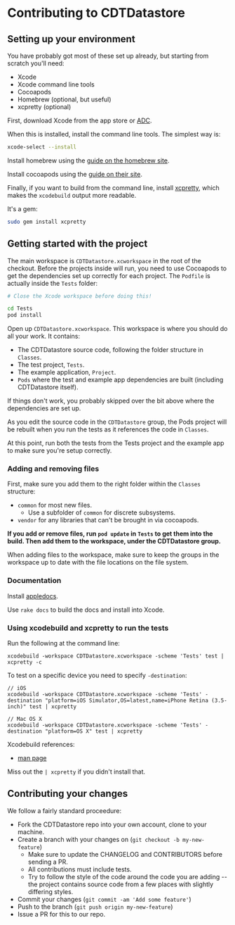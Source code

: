 # Contributing to CDTDatastore

## Setting up your environment

You have probably got most of these set up already, but starting from scratch
you'll need:

* Xcode
* Xcode command line tools
* Cocoapods
* Homebrew (optional, but useful)
* xcpretty (optional)

First, download Xcode from the app store or [ADC][adc].

When this is installed, install the command line tools. The simplest way is:

```bash
xcode-select --install
```

Install homebrew using the [guide on the homebrew site][homebrew].

Install cocoapods using the [guide on their site][cpinstall].

Finally, if you want to build from the command line, install [xcpretty][xcpretty],
which makes the `xcodebuild` output more readable.

It's a gem:

```bash
sudo gem install xcpretty
```

[adc]: http://developer.apple.com/
[xcpretty]: https://github.com/mneorr/XCPretty
[homebrew]: http://brew.sh
[cpinstall]: http://guides.cocoapods.org/using/index.html

## Getting started with the project

The main workspace is `CDTDatastore.xcworkspace` in the root of the checkout.
Before the projects inside will run, you need to use Cocoapods to get the
dependencies set up correctly for each project. The `Podfile` is actually
inside the `Tests` folder:

```bash
# Close the Xcode workspace before doing this!

cd Tests
pod install
```

Open up `CDTDatastore.xcworkspace`. This workspace is where you should do all
your work. It contains:

* The CDTDatastore source code, following the folder structure in `Classes`.
* The test project, `Tests`.
* The example application, `Project`.
* `Pods` where the test and example app dependencies are built (including
  CDTDatastore itself).

If things don't work, you probably skipped over the bit above where the
dependencies are set up.

As you edit the source code in the `CDTDatastore` group, the Pods project will
be rebuilt when you run the tests as it references the code in `Classes`.

At this point, run both the tests from the Tests project and the example app
to make sure you're setup correctly.

### Adding and removing files

First, make sure you add them to the right folder within the `Classes` structure:

* `common` for most new files.
  * Use a subfolder of `common` for discrete subsystems. 
* `vendor` for any libraries that can't be brought in via cocoapods.

**If you add or remove files, run `pod update` in `Tests` to get them into
the build. Then add them to the workspace, under the CDTDatastore group.**

When adding files to the workspace, make sure to keep the groups in the
workspace up to date with the file locations on the file system.

### Documentation

Install [appledocs][appledocs].

Use `rake docs` to build the docs and install into Xcode.

[appledocs]: http://gentlebytes.com/appledoc/

### Using xcodebuild and xcpretty to run the tests

Run the following at the command line:

```
xcodebuild -workspace CDTDatastore.xcworkspace -scheme 'Tests' test | xcpretty -c
```

To test on a specific device you need to specify `-destination`:

```
// iOS
xcodebuild -workspace CDTDatastore.xcworkspace -scheme 'Tests' -destination "platform=iOS Simulator,OS=latest,name=iPhone Retina (3.5-inch)" test | xcpretty

// Mac OS X
xcodebuild -workspace CDTDatastore.xcworkspace -scheme 'Tests' -destination "platform=OS X" test | xcpretty
```

Xcodebuild references:

* [man page](https://developer.apple.com/library/mac/documentation/Darwin/Reference/ManPages/man1/xcodebuild.1.html)

Miss out the `| xcpretty` if you didn't install that.

## Contributing your changes

We follow a fairly standard proceedure:

* Fork the CDTDatastore repo into your own account, clone to your machine.
* Create a branch with your changes on (`git checkout -b my-new-feature`)
  * Make sure to update the CHANGELOG and CONTRIBUTORS before sending a PR.
  * All contributions must include tests.
  * Try to follow the style of the code around the code you
    are adding -- the project contains source code from a few places with
    slightly differing styles.
* Commit your changes (`git commit -am 'Add some feature'`)
* Push to the branch (`git push origin my-new-feature`)
* Issue a PR for this to our repo.
